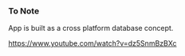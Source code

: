 ### To Note


App is built as a cross platform database concept.

https://www.youtube.com/watch?v=dz5SnmBzBXc
